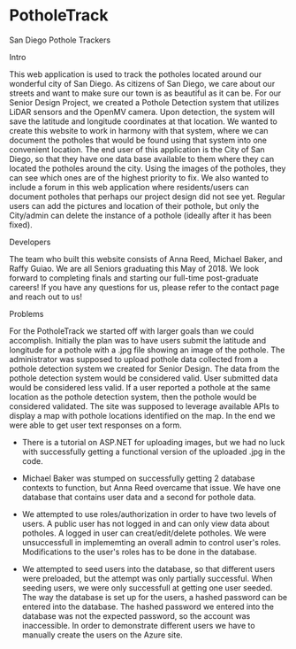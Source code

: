 # PotholeTrack
San Diego Pothole Trackers

Intro

This web application is used to track the potholes located around our wonderful city of San Diego. As citizens of San Diego, we care about
our streets and want to make sure our town is as beautiful as it can be. For our Senior Design Project, we created a Pothole Detection 
system that utilizes LiDAR sensors and the OpenMV camera. Upon detection, the system will save the latitude and longitude coordinates at 
that location. We wanted to create this website to work in harmony with that system, where we can document the potholes that would be found
using that system into one convenient location. The end user of this application is the City of San Diego, so that they have one data base 
available to them where they can located the potholes around the city. Using the images of the potholes, they can see which ones are of the 
highest priority to fix. We also wanted to include a forum in this web application where residents/users can document potholes that perhaps 
our project design did not see yet. Regular users can add the pictures and location of their pothole, but only the City/admin can delete 
the instance of a pothole (ideally after it has been fixed). 

Developers

The team who built this website consists of Anna Reed, Michael Baker, and Raffy Guiao. We are all Seniors graduating this May of 2018. We 
look forward to completing finals and starting our full-time post-graduate careers! If you have any questions for us, please refer to the
contact page and reach out to us!

Problems

For the PotholeTrack we started off with larger goals than we could accomplish. Initially the plan was to have users submit the latitude
and longitude for a pothole with a .jpg file showing an image of the pothole. The administrator was supposed to upload pothole data 
collected from a pothole detection system we created for Senior Design. The data from the pothole detection system would be considered 
valid. User submitted data would be considered less valid. If a user reported a pothole at the same location as the pothole detection 
system, then the pothole would be considered validated. The site was supposed to leverage available APIs to display a map with pothole
locations identified on the map. In the end we were able to get user text responses on a form. 

- There is a tutorial on ASP.NET for uploading images, but we had no luck with successfully getting a functional version of the uploaded 
.jpg in the code. 

- Michael Baker was stumped on successfully getting 2 database contexts to function, but Anna Reed overcame that issue. We have one 
database that contains user data and a second for pothole data.

- We attempted to use roles/authorization in order to have two levels of users. A public user has not logged in and can only view data
about potholes. A logged in user can creat/edit/delete potholes. We were unsuccessfull in implememting an overall admin to control
user's roles. Modifications to the user's roles has to be done in the database.

- We attempted to seed users into the database, so that different users were preloaded, but the attempt was only partially successful. 
When seeding users, we were only successfull at getting one user seeded. The way the database is set up for the users, a hashed 
password can be entered into the database. The hashed password we entered into the database was not the expected password, so the 
account was inaccessible. In order to demonstrate different users we have to manually create the users on the Azure site.
